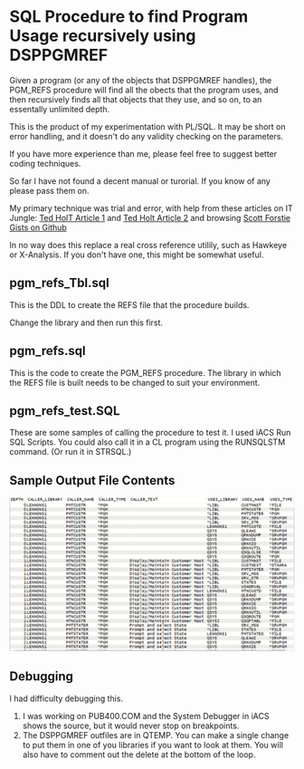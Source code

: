 # SQL Procedure to find Program Usage recursively using DSPPGMREF

Given a program (or any of the objects that DSPPGMREF handles), the PGM_REFS procedure will find all the obects that the program uses, and then recursively finds all that objects that they use, and so on, to an essentally unlimited depth.

This is the product of my experimentation with PL/SQL. It may be short on error handling, and it doesn't do any validity checking on the parameters.

If you have more experience than me, please feel free to suggest better coding techniques.

So far I have not found a decent manual or turorial. If you know of any please pass them on. 

My primary technique was trial and error, with help
from these articles on IT Jungle:
    [Ted HolT Article 1](https://www.itjungle.com/2017/06/12/guru-error-handling-sql-pl-part-1/) and 
    [Ted Holt Article 2](https://www.itjungle.com/2017/10/16/guru-error-handling-sql-pl-part-2/)
and browsing [Scott Forstie Gists on Github](https://gist.github.com/forstie
)

In no way does this replace a real cross reference utilily, such as Hawkeye
or X-Analysis. If you don't have one, this might be somewhat useful.

## pgm_refs_Tbl.sql

This is the DDL to create the REFS file that the procedure builds. 

Change the library and then run this first.

## pgm_refs.sql
This is the code to create the PGM_REFS procedure. The library in which the REFS file is built needs to be changed to suit your environment.

## pgm_refs_test.SQL

These are some samples of calling the procedure to test it. I used iACS Run SQL Scripts. You could also call it in a CL program using the RUNSQLSTM command. (Or run it in STRSQL.)

## Sample Output File Contents

![Sample ](Images/Sample1.png)

## Debugging

I had difficulty debugging this. 

1. I was working on PUB400.COM and the System Debugger in iACS shows the source, but it would never stop on breakpoints. 
2. The DSPPGMREF outfiles are in QTEMP. You can make a single change to put them in one of you libraries if you want to look at them. You will also have to comment out the delete at the bottom of the loop.